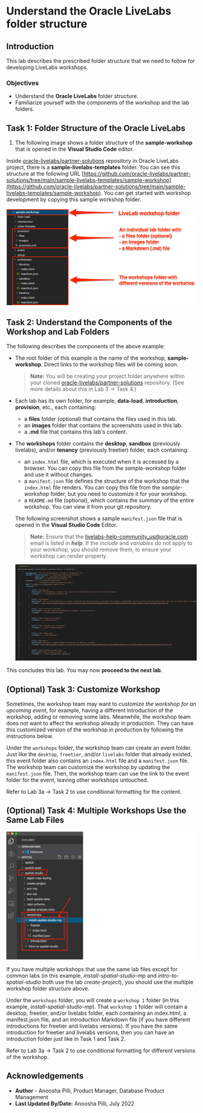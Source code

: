# Understand the Oracle LiveLabs folder structure

## Introduction

This lab describes the prescribed folder structure that we need to follow for developing LiveLabs workshops.

### Objectives

* Understand the **Oracle LiveLabs** folder structure.
* Familiarize yourself with the components of the workshop and the lab folders.

## Task 1: Folder Structure of the Oracle LiveLabs

1. The following image shows a folder structure of the **sample-workshop** that is opened in the **Visual Studio Code** editor. 

  Inside [oracle-livelabs/partner-solutions](https://github.com/oracle-livelabs/partner-solutions) repository in Oracle LiveLabs project, there is a **sample-livelabs-templates**  folder. You can see this structure at the following URL [https://github.com/oracle-livelabs/partner-solutions/tree/main/sample-livelabs-templates/sample-workshop](https://github.com/oracle-livelabs/partner-solutions/tree/main/sample-livelabs-templates/sample-workshop). You can get started with workshop development by copying this sample workshop folder.

  ![Example of workshop structure.](./images/sample-workshop-structure.png " ")

## Task 2: Understand the Components of the Workshop and Lab Folders

The following describes the components of the above example:

  * The root folder of this example is the name of the workshop, **sample-workshop**. Direct links to the workshop files will be coming soon.

	>**Note:** You will be creating your project folder anywhere within your cloned [oracle-livelabs/partner-solutions](https://github.com/oracle-livelabs/partner-solutions) repository.  (See more details about this in Lab 3 → Task 4.)

  * Each lab has its own folder, for example, **data-load**, **introduction**, **provision**, etc., each containing:
    * a **files** folder (optional) that contains the files used in this lab.
    * an **images** folder that contains the screenshots used in this lab.
    * a **.md** file that contains this lab's content.
  * The **workshops** folder contains the **desktop**, **sandbox** (previously livelabs), and/or **tenancy** (previously freetier) folder, each containing:
    * an `index.html` file, which is executed when it is accessed by a browser. You can copy this file from the *sample-workshop* folder and use it without changes.
    * a `manifest.json` file defines the structure of the workshop that the `index.html` file renders. You can copy this file from the *sample-workshop* folder, but you need to customize it for your workshop.
    * a `README.md` file (optional), which contains the summary of the entire workshop. You can view it from your git repository.

    The following screenshot shows a sample `manifest.json` file that is opened in the **Visual Studio Code** Editor.

    >**Note:** Ensure that the [livelabs-help-community_us@oracle.com](livelabs-help-community_us@oracle.com) email is listed in ***help***. If the *include* and *variables* do not apply to your workshop, you should remove them, to ensure your workshop can render properly.

    ![Sample manifest json file.](./images/manifest.png " ")

This concludes this lab. You may now **proceed to the next lab**.

## (Optional) Task 3: Customize Workshop

Sometimes, the workshop team may want to *customize the workshop for an upcoming event*, for example, having a different introduction of the workshop, adding or removing some labs. Meanwhile, the workshop team does not want to affect the workshop already in production. They can have this customized version of the workshop in production by following the instructions below.

Under the `workshops` folder, the workshop team can create an event folder. Just like the `desktop`, `freetier`, and/or `livelabs` folder that already existed, this event folder also contains an `index.html` file and a `manifest.json` file. The workshop team can customize the workshop by updating the `manifest.json` file. Then, the workshop team can use the link to the event folder for the event, leaving other workshops untouched.

Refer to Lab 3a -> Task 2 to use conditional formatting for the content.

## (Optional) Task 4: Multiple Workshops Use the Same Lab Files

![Multiple Workshops Use the Same Lab Files](./images/multiple-workshops.png)

If you have multiple workshops that use the same lab files except for common labs (in this example, *install-spatial-studio-mp* and *intro-to-spatial-studio* both use the lab *create-project*), you should use the multiple workshop folder structure above.

Under the `workshops` folder, you will create a `workshop 1` folder (in this example, *install-spatial-studio-mp*). That `workshop 1` folder will contain a desktop, freetier, and/or livelabs folder, each containing an index.html, a manifest.json file, and an introduction Markdown file (if you have different introductions for freetier and livelabs versions). If you have the same introduction for freetier and livelabs versions, then you can have an introduction folder just like in Task 1 and Task 2.

Refer to Lab 3a -> Task 2 to use conditional formatting for different versions of the workshop.

## Acknowledgements

* **Author** - Anoosha Pilli, Product Manager, Database Product Management
* **Last Updated By/Date:** Anoosha Pilli, July 2022